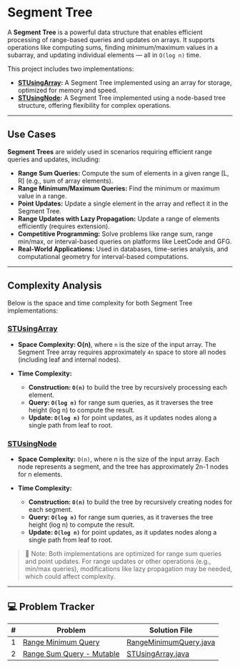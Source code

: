 # Segment Tree

A **Segment Tree** is a powerful data structure that enables efficient processing of range-based queries and updates on
arrays. It supports operations like computing sums, finding minimum/maximum values in a subarray, and updating
individual elements — all in `O(log n)` time.

This project includes two implementations:

- **[STUsingArray](./impl/STUsingArray.java):** A Segment Tree implemented using an array for storage, optimized for
  memory and speed.
- **[STUsingNode](./impl/STUsingNode.java):** A Segment Tree implemented using a node-based tree structure, offering
  flexibility for complex operations.

___

## Use Cases

**Segment Trees** are widely used in scenarios requiring efficient range queries and updates, including:

- **Range Sum Queries:** Compute the sum of elements in a given range [L, R] (e.g., sum of array elements).
- **Range Minimum/Maximum Queries:** Find the minimum or maximum value in a range.
- **Point Updates:** Update a single element in the array and reflect it in the Segment Tree.
- **Range Updates with Lazy Propagation:** Update a range of elements efficiently (requires extension).
- **Competitive Programming:** Solve problems like range sum, range min/max, or interval-based queries on platforms like
  LeetCode and GFG.
- **Real-World Applications:** Used in databases, time-series analysis, and computational geometry for interval-based
  computations.

---

## Complexity Analysis

Below is the space and time complexity for both Segment Tree implementations:

### [STUsingArray](./impl/STUsingArray.java)

- **Space Complexity: O(n)**, where `n` is the size of the input array. The Segment Tree array requires approximately
  `4n` space to store all nodes (including leaf and internal nodes).

- **Time Complexity:**
    - **Construction: `O(n)`** to build the tree by recursively processing each element.
    - **Query: `O(log n)`** for range sum queries, as it traverses the tree height (log n) to compute the result.
    - **Update: `O(log n)`** for point updates, as it updates nodes along a single path from leaf to root.

### [STUsingNode](./impl/STUsingNode.java)

- **Space Complexity:** `O(n)`, where n is the size of the input array. Each node represents a segment, and the tree has
  approximately 2n-1 nodes for n elements.

- **Time Complexity:**
    - **Construction: `O(n)`** to build the tree by recursively creating nodes for each segment.
    - **Query: `O(log n)`** for range sum queries, as it traverses the tree height (log n) to compute the result.
    - **Update: `O(log n)`** for point updates, as it updates nodes along a single path from leaf to root.

> 🔧 Note: Both implementations are optimized for range sum queries and point updates. For range updates or other
> operations (e.g., min/max queries), modifications like lazy propagation may be needed, which could affect complexity.

---

## 💻 Problem Tracker

| # | Problem                                                                             | Solution File                                      |
|---|-------------------------------------------------------------------------------------|----------------------------------------------------|
| 1 | [Range Minimum Query](https://www.geeksforgeeks.org/problems/range-minimum-query/1) | [RangeMinimumQuery.java](./RangeMinimumQuery.java) |
| 2 | [Range Sum Query - Mutable](https://leetcode.com/problems/range-sum-query-mutable/) | [STUsingArray.java](./impl/STUsingArray.java)      |